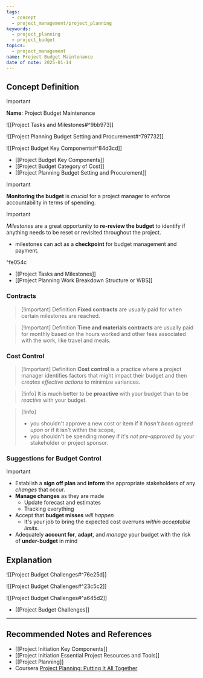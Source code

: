 ```yaml
---
tags:
  - concept
  - project_management/project_planning
keywords:
  - project_planning
  - project_budget
topics:
  - project_management
name: Project Budget Maintenance
date of note: 2025-01-14
---
```


## Concept Definition

>[!important]
>**Name**: Project Budget Maintenance

![[Project Tasks and Milestones#^9bb973]]

![[Project Planning Budget Setting and Procurement#^797732]]

![[Project Budget Key Components#^84d3cd]]

- [[Project Budget Key Components]]
- [[Project Budget Category of Cost]]
- [[Project Planning Budget Setting and Procurement]]

>[!important]
>**Monitoring the budget** is *crucial* for a project manager to enforce accountability in terms of spending.

>[!important]
>*Milestones* are a great opportunity to **re-review the budget** to identify if anything needs to be reset or revisited throughout the project.
>- milestones can act as a **checkpoint** for budget management and payment.

^fe054c

- [[Project Tasks and Milestones]]
- [[Project Planning Work Breakdown Structure or WBS]]

### Contracts

>[!important] Definition
>**Fixed contracts** are usually paid for when certain milestones are reached.

>[!important] Definition
>**Time and materials contracts** are usually paid for monthly based on the hours worked and other fees associated with the work, like travel and meals.

### Cost Control

>[!important] Definition
>**Cost control** is a practice where a project manager identifies factors that might impact their budget and then *creates effective actions* to minimize variances.

>[!info]
>It is much better to be **proactive** with your budget than to be *reactive* with your budget.

>[!info]
>- you shouldn't approve a new cost or item if it *hasn't been agreed upon* or if it isn't within the scope,  
>- you shouldn't be spending money if it's *not pre-approved* by your stakeholder or project sponsor.

### Suggestions for Budget Control

>[!important]
>- Establish a **sign off plan** and **inform** the appropriate stakeholders of any *changes* that occur.
>- **Manage changes** as they are made
>	- Update forecast and estimates
>	- Tracking everything
>- Accept that **budget misses** *will happen*
>	- It's your job to bring the expected cost overruns *within acceptable limits*.
>- Adequately **account for**, **adapt**, and *manage* your budget with the risk of **under-budget** in mind


## Explanation


![[Project Budget Challenges#^76e25d]]

![[Project Budget Challenges#^23c5c2]]

![[Project Budget Challenges#^a645d2]]

- [[Project Budget Challenges]]


-----------
##  Recommended Notes and References



- [[Project Initiation Key Components]]
- [[Project Initiation Essential Project Resources and Tools]]
- [[Project Planning]]
- Coursera [Project Planning: Putting It All Together](https://www.coursera.org/learn/project-planning-google/home/welcome)